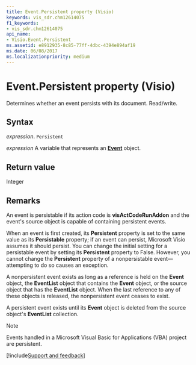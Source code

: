 ```yaml
---
title: Event.Persistent property (Visio)
keywords: vis_sdr.chm12614075
f1_keywords:
- vis_sdr.chm12614075
api_name:
- Visio.Event.Persistent
ms.assetid: e8912935-8c85-77ff-4dbc-4394e894af19
ms.date: 06/08/2017
ms.localizationpriority: medium
---
```



# Event.Persistent property (Visio)

Determines whether an event persists with its document. Read/write.


## Syntax

_expression_. `Persistent`

_expression_ A variable that represents an **[Event](Visio.Event.md)** object.


## Return value

Integer


## Remarks

An event is persistable if its action code is **visActCodeRunAddon** and the event's source object is capable of containing persistent events.

When an event is first created, its **Persistent** property is set to the same value as its **Persistable** property; if an event can persist, Microsoft Visio assumes it should persist. You can change the initial setting for a persistable event by setting its **Persistent** property to False. However, you cannot change the **Persistent** property of a nonpersistable event—attempting to do so causes an exception.

A nonpersistent event exists as long as a reference is held on the **Event** object, the **EventList** object that contains the **Event** object, or the source object that has the **EventList** object. When the last reference to any of these objects is released, the nonpersistent event ceases to exist.

A persistent event exists until its **Event** object is deleted from the source object's **EventList** collection.


> [!NOTE] 
> Events handled in a Microsoft Visual Basic for Applications (VBA) project are persistent.

[!include[Support and feedback](~/includes/feedback-boilerplate.md)]